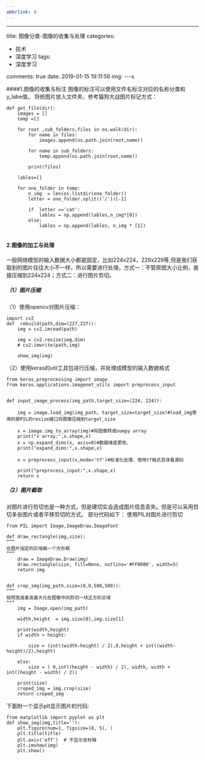 ```yaml
---
abbrlink: 0
---
```

---
title: 图像分类-图像的收集与处理
categories:
  - 技术
  - 深度学习
tags:
  - 深度学习

comments: true
date: 2019-01-15 19:11:56
img:
---s

####1.图像的收集与标注
图像的标注可以使用文件名标注对应的名称分类和y_labe值。
将统图片放入文件夹，参考猫狗大战图片标记方式：

```
def get_file(dir):
    images = []
    temp =[]

    for root ,sub_folders,files in os.walk(dir):
        for name in files:
            images.append(os.path.join(root,name))

        for name in sub_folders:
            temp.append(os.path.join(root,name))

        print(files)

    lables=[]

    for one_folder in temp:
        n_img  = len(os.listdir(one_folder))
        letter = one_folder.split(('/'))[-1]

        if  letter =='cat':
            lables = np.append(lables,n_img*[0])
        else:
            lables = np.append(lables, n_img * [1])


```
#### 2.图像的加工与处理
一般网络模型的输入数据大小都是固定，比如224x224，229x229等,但是我们获取到的图片往往大小不一样，所以需要进行处理。方式一：不管原图大小比例，直接压缩到224x224；方式二：进行图片剪切。

##### （1）图片压缩
（1）使用opencv对图片压缩：

```
import cv2
def  rebuild(path,dim=(227,227)):
    img = cv2.imread(path)

    img = cv2.resize(img,dim)
    # cv2.imwrite(path,img)

    show_img(img)
```
（2）使用keras的util工具包进行压缩，并处理成模型的输入数据格式

```
from keras_preprocessing import image
from keras.applications.imagenet_utils import preprocess_input


def input_image_process(img_path,target_size=(224, 224)):
    
    img = image.load_img(img_path, target_size=target_size)#load_img使用的是PIL的resize接口将图像压缩到target_size

    x = image.img_to_array(img)#将图像转成numpy array
    print("x array:",x.shape,x)
    x = np.expand_dims(x, axis=0)#数据维度更改，
    print("expand_dims:",x.shape,x)

    x = preprocess_input(x,mode='tf')#标准化处理，使用tf格式具体看源码

    print("preprocess_input:",x.shape,x)
    return x
```

##### （2）图片截取
对图片进行剪切也是一种方式，但是建切实会造成图片信息丢失。但是可以采用剪切多张图片或者平移剪切的方式。
部分代码如下：
使用PIL对图片进行剪切

```
from PIL import Image,ImageDraw,ImageFont

def draw_rectangle(img,size):
“”“
在图片指定的区域画一个方形框
”“”
    draw = ImageDraw.Draw(img)
    draw.rectangle(size, fill=None, outline='#FF0000', width=5)
    return img


def crop_img(img_path,size=(0,0,500,500)):
“”“
按照宽或者高最大化在图像中间剪切一块正方形区域
”“”
    img = Image.open(img_path)

    width,height  = img.size[0],img.size[1]

    print(width,height)
    if width > height:

        size = (int((width-height) / 2),0,height + int((width-height)/2),height)

    else:
        size = ( 0,int((height - width) / 2), width, width + int((height - width) / 2))

    print(size)
    croped_img = img.crop(size)
    return croped_img

```

下面附一个显示plt显示图片的代码:

```
from matplotlib import pyplot as plt
def show_img(img,title=''):
    plt.figure(num=1, figsize=(8, 5), )
    plt.title(title)
    plt.axis('off')  # 不显示坐标轴
    plt.imshow(img)
    plt.show()

```

